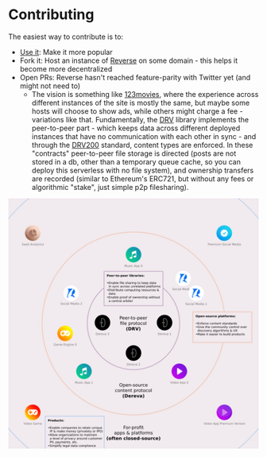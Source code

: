 # Contributing

The easiest way to contribute is to:

- [Use it](https://reverse-social.vercel.app): Make it more popular
- Fork it: Host an instance of [Reverse](https://github.com/bennyschmidt/reverse) on some domain - this helps it become more decentralized
- Open PRs: Reverse hasn't reached feature-parity with Twitter yet (and might not need to)
  - The vision is something like [123movies](https://www.google.com/search?&q=123movies), where the experience across different instances of the site is mostly the same, but maybe some hosts will choose to show ads, while others might charge a fee - variations like that. Fundamentally, the [DRV](https://github.com/bennyschmidt/drv-core) library implements the peer-to-peer part - which keeps data across different deployed instances that have no communication with each other in sync - and through the [DRV200](https://github.com/bennyschmidt/drv200) standard, content types are enforced. In these "contracts" peer-to-peer file storage is directed (posts are not stored in a db, other than a temporary queue cache, so you can deploy this serverless with no file system), and ownership transfers are recorded (similar to Ethereum's ERC721, but without any fees or algorithmic "stake", just simple p2p filesharing).

![web3 protocol diagram](web3-protocol-diagram.png)
